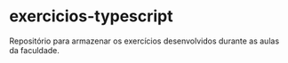 # exercicios-typescript
Repositório para armazenar os exercícios desenvolvidos durante as aulas da faculdade.
